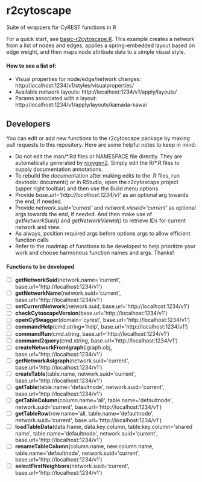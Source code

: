 # r2cytoscape 
Suite of wrappers for CyREST functions in R

For a quick start, see [basic-r2cytoscape.R](../basic-r2cytoscape.R). This example creates a network from a list of nodes and edges, applies a spring-embedded layout based on edge weight, and then maps node attribute data to a simple visual style.

#### How to see a list of:
* Visual properties for node/edge/network changes: http://localhost:1234/v1/styles/visualproperties/
* Available network layouts: http://localhost:1234/v1/apply/layouts/
* Params associated with a layout: http://localhost:1234/v1/apply/layouts/kamada-kawai


## Developers
You can edit or add new functions to the r2cytoscape package by making pull requests to this repository. Here are some helpful notes to keep in mind:
* Do not edit the man/\*.Rd files or NAMESPACE file directly. They are automatically generated by [roxygen2](https://cran.r-project.org/web/packages/roxygen2/vignettes/roxygen2.html). Simply edit the R/\*.R files to supply documentation annotations.
* To rebuild the documentation after making edits to the .R files, run devtools::document() or in RStudio, open the r2cytoscape project (upper right toolbar) and then use the Build menu options.
* Provide *base.url='http://<span></span>localhost:1234/v1'* as an optional arg towards the end, if needed.
* Provide *network.suid='current'* and *network.viewid='current'* as optional args towards the end, if needed. And then make use of *getNetworkSuid()* and *getNetworkViewId()* to retrieve IDs for current network and view.
* As always, position required args before options args to allow efficient function calls
* Refer to the roadmap of functions to be developed to help prioritize your work and choose harmonous function names and args. Thanks!

#### Functions to be developed
- [ ] **getNetworkSuid**(network.name='current', base.url='http://<span></span>localhost:1234/v1')
- [ ] **getNetworkName**(network.suid='current', base.url='http://<span></span>localhost:1234/v1')
- [ ] **setCurrentNetwork**(network.suid, base.url='http://<span></span>localhost:1234/v1')
- [ ] **checkCytoscapeVersion**(base.url='http://<span></span>localhost:1234/v1')
- [ ] **openCySwagger**(domain='cyrest', base.url='http://<span></span>localhost:1234/v1')
- [ ] **commandHelp**(cmd.string='help', base.url='http://<span></span>localhost:1234/v1')
- [ ] **commandRun**(cmd.string, base.url='http://<span></span>localhost:1234/v1')
- [ ] **command2query**(cmd.string, base.url='http://<span></span>localhost:1234/v1')
- [ ] **createNetworkFromIgraph**(igraph.obj, base.url='http://<span></span>localhost:1234/v1')
- [ ] **getNetworkAsIgraph**(network.suid='current', base.url='http://<span></span>localhost:1234/v1')
- [ ] **createTable**(table.name, network.suid='current', base.url='http://<span></span>localhost:1234/v1')
- [ ] **getTable**(table.name='defaultnode', network.suid='current', base.url='http://<span></span>localhost:1234/v1')
- [ ] **getTableColumn**(column.name='all', table.name='defaultnode', network.suid='current', base.url='http://<span></span>localhost:1234/v1')
- [ ] **getTableRow**(row.name='all, table.name='defaultnode', network.suid='current', base.url='http://<span></span>localhost:1234/v1')
- [ ] **loadTableData**(data.frame, data.key.column, table.key.column='shared name', table.name='defaultnode', network.suid='current', base.url='http://<span></span>localhost:1234/v1')
- [ ] **renameTableColumn**(column.name, new.column.name, table.name='defaultnode', network.suid='current', base.url='http://<span></span>localhost:1234/v1')
- [ ] **selectFirstNeighbors**(network.suid='current', base.url='http://<span></span>localhost:1234/v1')
